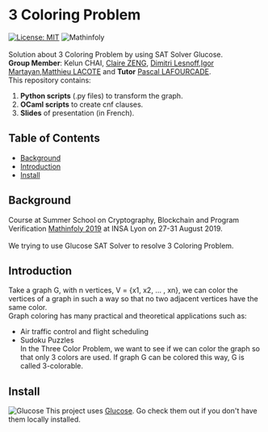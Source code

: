 # 3 Coloring Problem

[![License: MIT](https://img.shields.io/badge/License-MIT-yellow.svg)](https://opensource.org/licenses/MIT)
![Mathinfoly](http://www.mathinfoly.org/assets/img/logo/logomathinfoly2.png)</br></br>
Solution about 3 Coloring Problem by using SAT Solver Glucose.</br>
**Group Member**: Kelun CHAI, [Claire ZENG](claire.s.zeng@gmail.com), [Dimitri Lesnoff](dimitri.lesnoff@gmail.com),[Igor Martayan](igor@martayan.org),[Matthieu LACOTE](mat.lac702@gmail.com) and **Tutor** [Pascal LAFOURCADE](Pascal.LAFOURCADE@uca.fr).</br>
This repository contains:
1. **Python scripts** (.py files) to transform the graph.
2. **OCaml scripts** to create cnf clauses.
3. **Slides** of presentation (in French).

## Table of Contents
- [Background](#background)
- [Introduction](#introduction)
- [Install](#install)

## Background
Course at Summer School on Cryptography, Blockchain and Program Verification [Mathinfoly 2019](http://www.mathinfoly.org/)
at INSA Lyon on 27-31 August 2019. </br></br>
We trying to use Glucose SAT Solver to resolve 3 Coloring Problem.

## Introduction
Take a graph G, with n vertices, V = {x1, x2, … , xn}, we can color the vertices of a graph in such a way so that no two adjacent vertices have the same color. </br>
Graph coloring has many practical and theoretical applications such as:
- Air traffic control and flight scheduling
- Sudoku Puzzles</br>
In the Three Color Problem, we want to see if we can color the graph so that only 3 colors are used. If graph G can be colored this way, G is called 3-colorable.

## Install
![Glucose](https://www.labri.fr/perso/lsimon/img/glue-stick-120px.jpg)
This project uses [Glucose](https://www.labri.fr/perso/lsimon/glucose/). Go check them out if you don't have them locally installed. 
